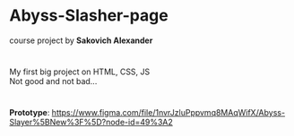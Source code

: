 # Abyss-Slasher-page
course project by <b>Sakovich Alexander</b>
#
My first big project on HTML, CSS, JS<br/>
Not good and not bad...
#
<b>Prototype</b>: https://www.figma.com/file/1nvrJzluPppvmq8MAqWifX/Abyss-Slayer%5BNew%3F%5D?node-id=49%3A2
#
